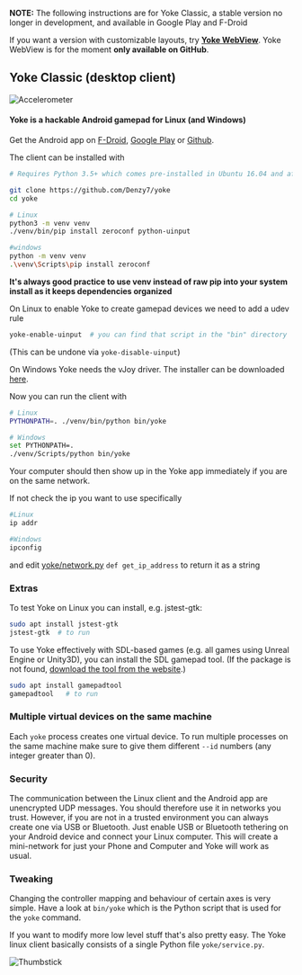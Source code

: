 **NOTE:** The following instructions are for Yoke Classic, a stable version no longer in development, and available in Google Play and F-Droid

If you want a version with customizable layouts, try [**Yoke WebView**](WEBVIEW.md). Yoke WebView is for the moment **only available on GitHub**.

## Yoke Classic (desktop client)

![Accelerometer](media/flightgear.gif)

#### Yoke is a hackable Android gamepad for Linux (and Windows)

Get the Android app on [F-Droid](https://f-droid.org/packages/com.simonramstedt.yoke/), [Google Play](https://play.google.com/store/apps/details?id=com.simonramstedt.yoke) or [Github](https://github.com/rmst/yoke-android).

The client can be installed with
```bash
# Requires Python 3.5+ which comes pre-installed in Ubuntu 16.04 and after.

git clone https://github.com/Denzy7/yoke
cd yoke

# Linux
python3 -m venv venv
./venv/bin/pip install zeroconf python-uinput

#windows 
python -m venv venv
.\venv\Scripts\pip install zeroconf
```
**It's always good practice to use venv instead of raw pip into your system install as it keeps dependencies organized**

On Linux to enable Yoke to create gamepad devices we need to add a udev rule
```bash
yoke-enable-uinput  # you can find that script in the "bin" directory
```
(This can be undone via `yoke-disable-uinput`)

On Windows Yoke needs the vJoy driver. The installer can be downloaded [here](https://sourceforge.net/projects/vjoystick/).

Now you can run the client with 

```bash
# Linux
PYTHONPATH=. ./venv/bin/python bin/yoke

# Windows
set PYTHONPATH=.
./venv/Scripts/python bin/yoke
```
Your computer should then show up in the Yoke app immediately if you are on the same network.

If not check the ip you want to use specifically
```bash
#Linux
ip addr

#Windows
ipconfig
```
and edit [yoke/network.py](yoke/network.py) `def get_ip_address` to return it as a string


### Extras
To test Yoke on Linux you can install, e.g. jstest-gtk:
```bash
sudo apt install jstest-gtk
jstest-gtk  # to run
```

To use Yoke effectively with SDL-based games (e.g. all games using Unreal Engine or Unity3D), you can install the SDL gamepad tool. (If the package is not found, [download the tool from the website](http://generalarcade.com/gamepadtool/).)
```bash
sudo apt install gamepadtool
gamepadtool   # to run
```

### Multiple virtual devices on the same machine
Each `yoke` process creates one virtual device. To run multiple processes on the same machine make sure to give them different `--id` numbers (any integer greater than 0).

### Security
The communication between the Linux client and the Android app are unencrypted UDP messages. You should therefore use it in networks you trust. However, if you are not in a trusted environment you can always create one via USB or Bluetooth. Just enable USB or Bluetooth tethering on your Android device and connect your Linux computer. This will create a mini-network for just your Phone and Computer and Yoke will work as usual.

### Tweaking
Changing the controller mapping and behaviour of certain axes is very simple. Have a look at `bin/yoke` which is the Python script that is used for the `yoke` command.

If you want to modify more low level stuff that's also pretty easy. The Yoke linux client basically consists of a single Python file `yoke/service.py`.

![Thumbstick](media/thumbstick.gif)


